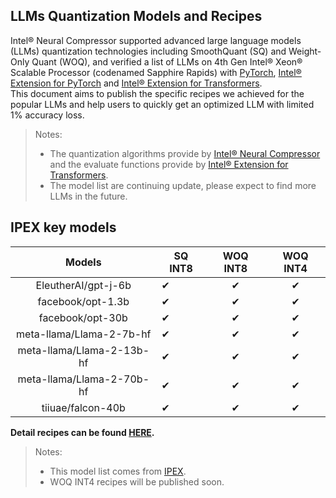 LLMs Quantization Models and Recipes
---

Intel® Neural Compressor supported advanced large language models (LLMs) quantization technologies including SmoothQuant (SQ) and Weight-Only Quant (WOQ), 
and verified a list of LLMs on 4th Gen Intel® Xeon® Scalable Processor (codenamed Sapphire Rapids) with [PyTorch](https://pytorch.org/), 
[Intel® Extension for PyTorch](https://github.com/intel/intel-extension-for-pytorch) and [Intel® Extension for Transformers](https://github.com/intel/intel-extension-for-transformers).   
This document aims to publish the specific recipes we achieved for the popular LLMs and help users to quickly get an optimized LLM with limited 1% accuracy loss.

> Notes:  
> - The quantization algorithms provide by [Intel® Neural Compressor](https://github.com/intel/neural-compressor) and the evaluate functions provide by [Intel® Extension for Transformers](https://github.com/intel/intel-extension-for-transformers).    
> - The model list are continuing update, please expect to find more LLMs in the future. 

## IPEX key models
|          Models           | SQ INT8 | WOQ INT8 | WOQ INT4 |
|:-------------------------:|---------|:--------:|:--------:|
|    EleutherAI/gpt-j-6b    |    ✔    |    ✔     |    ✔    |
|   facebook/opt-1.3b       |    ✔    |    ✔     |    ✔    |
|     facebook/opt-30b      |    ✔    |    ✔     |    ✔    |
| meta-llama/Llama-2-7b-hf  |    ✔    |    ✔     |    ✔    |
| meta-llama/Llama-2-13b-hf |    ✔    |    ✔     |    ✔    |
| meta-llama/Llama-2-70b-hf |    ✔    |    ✔     |    ✔    |
|     tiiuae/falcon-40b     |    ✔    |    ✔     |    ✔    |
 
**Detail recipes can be found [HERE](https://github.com/intel/intel-extension-for-transformers/blob/main/examples/huggingface/pytorch/text-generation/quantization/llm_quantization_recipes.md).**
> Notes: 
> - This model list comes from [IPEX](https://intel.github.io/intel-extension-for-pytorch/cpu/latest/tutorials/llm.html).  
> - WOQ INT4 recipes will be published soon.    

